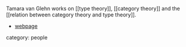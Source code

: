 
Tamara van Glehn works on [[type theory]], [[category theory]] and the [[relation between category theory and type theory]].

* [webpage](https://www.dpmms.cam.ac.uk/people/tlv22/)

category: people
